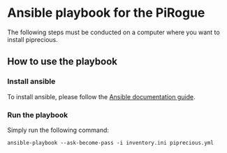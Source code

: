 # Ansible playbook for the PiRogue

The following steps must be conducted on a computer where you want to install piprecious. 

## How to use the playbook
### Install ansible
To install ansible, please follow the [Ansible documentation guide](https://docs.ansible.com/ansible/latest/installation_guide/intro_installation.html).

### Run the playbook
Simply run the following command: 
```
ansible-playbook --ask-become-pass -i inventory.ini piprecious.yml
```
